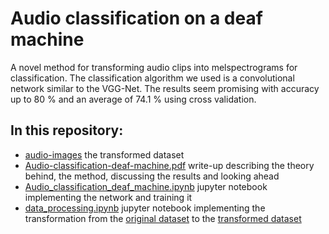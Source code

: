 # Audio classification on a deaf machine
A novel method for transforming audio clips into melspectrograms for
classification. The classification algorithm we used is a convolutional network
similar to the VGG-Net. The results seem promising with accuracy up to 80 % and
an average of 74.1 % using cross validation. 

## In this repository:
- [audio-images](https://github.com/b-ertel/audio-classification-on-a-deaf-machine/tree/main/audio_images) the transformed dataset
- [Audio-classification-deaf-machine.pdf](https://github.com/b-ertel/audio-classification-on-a-deaf-machine/blob/main/Audio-classification-deaf-machine.pdf) write-up describing the theory behind, the method, discussing the results and looking ahead
- [Audio_classification_deaf_machine.ipynb](https://github.com/b-ertel/audio-classification-on-a-deaf-machine/blob/main/Audio_classification_deaf_machine.ipynb) jupyter notebook implementing the network and training it
- [data_processing.ipynb](https://github.com/b-ertel/audio-classification-on-a-deaf-machine/blob/main/data_processing.ipynb) jupyter notebook implementing the transformation from the [original dataset](https://urbansounddataset.weebly.com/urbansound8k.html) to the [transformed dataset](https://github.com/b-ertel/audio-classification-on-a-deaf-machine/tree/main/audio_images)

